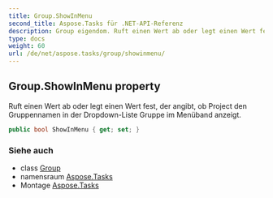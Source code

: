 ```yaml
---
title: Group.ShowInMenu
second_title: Aspose.Tasks für .NET-API-Referenz
description: Group eigendom. Ruft einen Wert ab oder legt einen Wert fest der angibt ob Project den Gruppennamen in der DropdownListe Gruppe im Menüband anzeigt.
type: docs
weight: 60
url: /de/net/aspose.tasks/group/showinmenu/
---
```

## Group.ShowInMenu property

Ruft einen Wert ab oder legt einen Wert fest, der angibt, ob Project den Gruppennamen in der Dropdown-Liste Gruppe im Menüband anzeigt.

```csharp
public bool ShowInMenu { get; set; }
```

### Siehe auch

* class [Group](../)
* namensraum [Aspose.Tasks](../../group/)
* Montage [Aspose.Tasks](../../../)


